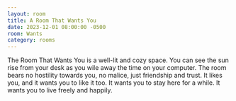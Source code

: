 ```yaml
---
layout: room
title: A Room That Wants You
date: 2023-12-01 08:00:00 -0500
room: Wants
category: rooms
---
```


The Room That Wants You is a well-lit and cozy space. You can see the sun rise from your desk as you wile away the time on your computer. The room bears no hostility towards you, no malice, just friendship and trust. It likes you, and it wants you to like it too. It wants you to stay here for a while. It wants you to live freely and happily.